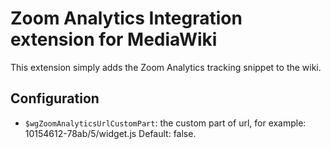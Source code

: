 Zoom Analytics Integration extension for MediaWiki
==================================================

This extension simply adds the Zoom Analytics tracking snippet to the wiki.

## Configuration
* `$wgZoomAnalyticsUrlCustomPart`: the custom part of url, for example:
  10154612-78ab/5/widget.js
  Default: false.
